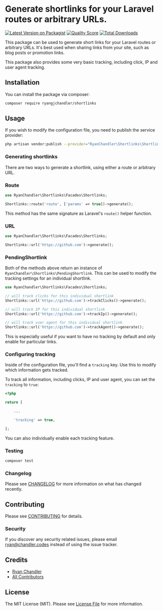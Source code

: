 # Generate shortlinks for your Laravel routes or arbitrary URLs.

[![Latest Version on Packagist](https://img.shields.io/packagist/v/ryangjchandler/shortlinks.svg?style=flat-square)](https://packagist.org/packages/ryangjchandler/shortlinks)
[![Quality Score](https://img.shields.io/scrutinizer/g/ryangjchandler/shortlinks.svg?style=flat-square)](https://scrutinizer-ci.com/g/ryangjchandler/shortlinks)
[![Total Downloads](https://img.shields.io/packagist/dt/ryangjchandler/shortlinks.svg?style=flat-square)](https://packagist.org/packages/ryangjchandler/shortlinks)

This package can be used to generate short links for your Laravel routes or arbitrary URLs. It's best used when sharing links from your site, such as blog posts or promotion links.

This package also provides some very basic tracking, including click, IP and user agent tracking. 

## Installation

You can install the package via composer:

```bash
composer require ryangjchandler/shortlinks
```

## Usage

If you wish to modify the configuration file, you need to publish the service provider:

```bash
php artisan vendor:publish --provider="RyanChandler\Shortlinks\ShortlinksServiceProvider" --tag=config
```

### Generating shortlinks

There are two ways to generate a shortlink, using either a route or arbitrary URL.

### Route

```php
use RyanChandler\Shortlinks\Facades\Shortlinks;

Shortlinks::route('route', ['params' => true])->generate();
```

This method has the same signature as Laravel's `route()` helper function.

### URL

```php
use RyanChandler\Shortlinks\Facades\Shortlinks;

Shortlinks::url('https://github.com')->generate();
```

### PendingShortlink

Both of the methods above return an instance of `RyanChandler\Shortlinks\PendingShortlink`. This can be used to modify the tracking settings for an individual shortlink.

```php
use RyanChandler\Shortlinks\Facades\Shortlinks;

// will track clicks for this individual shortlink
Shortlinks::url('https://github.com')->trackClicks()->generate();

// will track IP for this individual shortlink
Shortlinks::url('https://github.com')->trackIp()->generate();

// will track user agent for this individual shortlink
Shortlinks::url('https://github.com')->trackAgent()->generate();
```

This is especially useful if you want to have no tracking by default and only enable for particular links.

### Configuring tracking

Inside of the configuration file, you'll find a `tracking` key. Use this to modify which information gets tracked.

To track all information, including clicks, IP and user agent, you can set the `tracking` to `true`:

```php
<?php

return [

    ...

    'tracking' => true,

];
```

You can also individually enable each tracking feature.

### Testing

``` bash
composer test
```

### Changelog

Please see [CHANGELOG](CHANGELOG.md) for more information on what has changed recently.

## Contributing

Please see [CONTRIBUTING](CONTRIBUTING.md) for details.

### Security

If you discover any security related issues, please email ryan@chandler.codes instead of using the issue tracker.

## Credits

- [Ryan Chandler](https://github.com/ryangjchandler)
- [All Contributors](../../contributors)

## License

The MIT License (MIT). Please see [License File](LICENSE.md) for more information.
